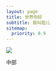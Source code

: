 ```yaml
---
layout: page
title: 世界你好
subtitle: 我叫脸儿
sitemap:
  priority: 0.9
---
```


<img src="{{ '/assets/img/pudhina.jpg' | prepend: site.baseurl }}" id="about-img">

<div id="describe-text">
	<p> 中部</p>
</div>